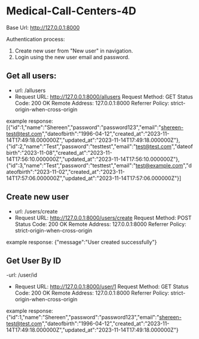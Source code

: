 # Medical-Call-Centers-4D

Base Url: http://127.0.0.1:8000

Authentication process:

1. Create new user from "New user" in navigation.
2. Login using the new user email and password.

## Get all users:
- url: /allusers
- Request URL:
http://127.0.0.1:8000/allusers
Request Method:
GET
Status Code:
200 OK
Remote Address:
127.0.0.1:8000
Referrer Policy:
strict-origin-when-cross-origin

example response: 
[{"id":1,"name":"Shereen","password":"password123","email":"shereen-test@test.com","dateofbirth":"1996-04-12","created_at":"2023-11-14T17:49:18.000000Z","updated_at":"2023-11-14T17:49:18.000000Z"},{"id":2,"name":"Test","password":"testtest","email":"test@test.com","dateofbirth":"2023-11-08","created_at":"2023-11-14T17:56:10.000000Z","updated_at":"2023-11-14T17:56:10.000000Z"},{"id":3,"name":"Test","password":"testtest","email":"test@example.com","dateofbirth":"2023-11-02","created_at":"2023-11-14T17:57:06.000000Z","updated_at":"2023-11-14T17:57:06.000000Z"}]


## Create new user
- url: /users/create
- Request URL:
http://127.0.0.1:8000/users/create
Request Method:
POST
Status Code:
200 OK
Remote Address:
127.0.0.1:8000
Referrer Policy:
strict-origin-when-cross-origin

example response:
{"message":"User created successfully"}

## Get User By ID
-url: /user/id
- Request URL:
http://127.0.0.1:8000/user/1
Request Method:
GET
Status Code:
200 OK
Remote Address:
127.0.0.1:8000
Referrer Policy:
strict-origin-when-cross-origin

example response: 
{"id":1,"name":"Shereen","password":"password123","email":"shereen-test@test.com","dateofbirth":"1996-04-12","created_at":"2023-11-14T17:49:18.000000Z","updated_at":"2023-11-14T17:49:18.000000Z"}



